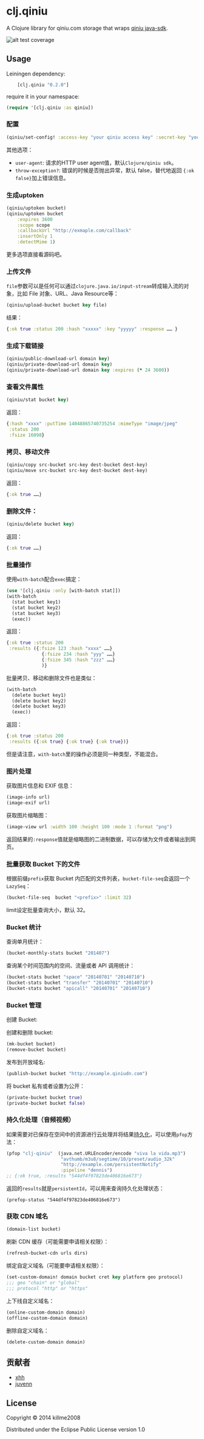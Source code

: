 # clj.qiniu

A Clojure library for qiniu.com storage that wraps [qiniu java-sdk](https://github.com/qiniu/java-sdk).

![alt test coverage](https://raw.github.com/killme2008/clj.qiniu/master/coverage.png)

## Usage

Leiningen dependency:

```clojure
	[clj.qiniu "0.2.0"]
```

require it in your namespace:

```clojure
(require '[clj.qiniu :as qiniu])
```

### 配置

```clojure
(qiniu/set-config! :access-key "your qiniu access key" :secret-key "your qiniu secret key")
```

其他选项：

* `user-agent`:  请求的HTTP user agent值，默认`Clojure/qiniu sdk`。
* `throw-exception?`: 错误的时候是否抛出异常，默认 false，替代地返回 `{:ok false}`加上错误信息。

### 生成uptoken

```clojure
(qiniu/uptoken bucket)
(qiniu/uptoken bucket
	:expires 3600
	:scope scope
	:callbackUrl "http://exmaple.com/callback"
	:insertOnly 1
	:detectMime 1)
```

更多选项直接看源码吧。

### 上传文件

`file`参数可以是任何可以通过`clojure.java.io/input-stream`转成输入流的对象，比如 File 对象、URL、Java Resource等：

```clojure
(qiniu/upload-bucket bucket key file)
```

结果：

```clojure
{:ok true :status 200 :hash "xxxxx" :key "yyyyy" :response …… }
```

### 生成下载链接

```clojure
(qiniu/public-download-url domain key)
(qiniu/private-download-url domain key)
(qiniu/private-download-url domain key :expires (* 24 3600))
```

### 查看文件属性

```clojure
(qiniu/stat bucket key)
```

返回：

```clojure
{:hash "xxxx" :putTime 14048865740735254 :mimeType "image/jpeg"
 :status 200
 :fsize 16098}
```

### 拷贝、移动文件

```clojure
(qiniu/copy src-bucket src-key dest-bucket dest-key)
(qiniu/move src-bucket src-key dest-bucket dest-key)
```

返回：

```clojure
{:ok true ……}
```

### 删除文件：

```clojure
(qiniu/delete bucket key)
```
返回：

```clojure
{:ok true ……}
```

### 批量操作

使用`with-batch`配合`exec`搞定：

```clojure
(use '[clj.qiniu :only [with-batch stat]])
(with-batch
  (stat bucket key1)
  (stat bucket key2)
  (stat bucket key3)
  (exec))
```

返回：

```clojure
{:ok true :status 200
 :results ({:fsize 123 :hash "xxxx" ……}
             {:fsize 234 :hash "yyy" ……}
			 {:fsize 345 :hash "zzz" ……}
			 )}
```

批量拷贝、移动和删除文件也是类似：

```clojure
(with-batch
  (delete bucket key1)
  (delete bucket key2)
  (delete bucket key3)
  (exec))
```

返回：

```clojure
{:ok true :status 200
 :results ({:ok true} {:ok true} {:ok true})}
```

但是请注意，`with-batch`里的操作必须是同一种类型，不能混合。

### 图片处理

获取图片信息和 EXIF 信息：

```clojure
(image-info url)
(image-exif url)
```

获取图片缩略图：

```clojure
(image-view url :width 100 :height 100 :mode 1 :format "png")
```

返回结果的`:response`值就是缩略图的二进制数据，可以存储为文件或者输出到网页。

### 批量获取 Bucket 下的文件

根据前缀`prefix`获取 Bucket 内匹配的文件列表，`bucket-file-seq`会返回一个`LazySeq`：

```clojure
(bucket-file-seq  bucket "<prefix>" :limit 32)
```

limit设定批量查询大小，默认 32。

### Bucket 统计
查询单月统计：

```clojure
(bucket-monthly-stats bucket "201407")
```

查询某个时间范围内的空间、流量或者 API 调用统计：

```clojure
(bucket-stats bucket "space" "20140701" "20140710")
(bucket-stats bucket "transfer" "20140701" "20140710")
(bucket-stats bucket "apicall" "20140701" "20140710")
```

### Bucket 管理

创建 Bucket:

创建和删除 bucket:

```clojure
(mk-bucket bucket)
(remove-bucket bucket)
```

发布到开放域名:

```clojure
(publish-bucket bucket "http://example.qiniudn.com")
```

将 bucket 私有或者设置为公开：

```clojure
(private-bucket bucket true)
(private-bucket bucket false)
```

### 持久化处理（音频视频）

如果需要对已保存在空间中的资源进行云处理并将结果[持久化](http://developer.qiniu.com/docs/v6/api/reference/fop/pfop/pfop.html#pfop-notification)，可以使用`pfop`方法：

```clj
(pfop "clj-qiniu"  (java.net.URLEncoder/encode "viva la vida.mp3")
                    "avthumb/m3u8/segtime/10/preset/audio_32k"
                    "http://example.com/persistentNotify"
                    :pipeline "dennis")
;; {:ok true, :results "544df4f97823de406816e673"}
```

返回的`results`就是`persistentId`，可以用来查询持久化处理状态：

```
(prefop-status "544df4f97823de406816e673")
```

### 获取 CDN 域名

```clojure
(domain-list bucket)
```

刷新 CDN 缓存（可能需要申请相关权限）：

```clojure
(refresh-bucket-cdn urls dirs)
```

绑定自定义域名（可能要申请相关权限）：

```clojure
(set-custom-domain! domain bucket cret key platform geo protocol)
;;; geo "chain" or "global"
;;; protocol "http" or "https"
```

上下线自定义域名：
```clojure
(online-custom-domain domain)
(offline-custom-domain domain)
```

删除自定义域名：
```clojure
(delete-custom-domain domain)
```


## 贡献者

* [xhh](https://github.com/xhh)
* [juvenn](https://github.com/juvenn)

## License

Copyright © 2014 killme2008

Distributed under the Eclipse Public License version 1.0
